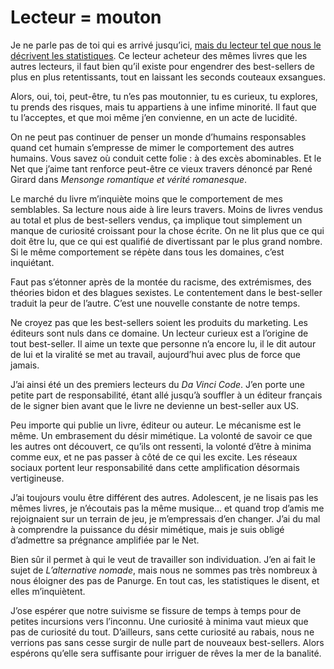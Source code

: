 # Lecteur = mouton

Je ne parle pas de toi qui es arrivé jusqu’ici, [mais du lecteur tel que nous le décrivent les statistiques](https://tcrouzet.com/2014/02/20/la-desintegration-du-marche-du-livre/). Ce lecteur acheteur des mêmes livres que les autres lecteurs, il faut bien qu’il existe pour engendrer des best-sellers de plus en plus retentissants, tout en laissant les seconds couteaux exsangues.<span id="more-34478"></span>

Alors, oui, toi, peut-être, tu n’es pas moutonnier, tu es curieux, tu explores, tu prends des risques, mais tu appartiens à une infime minorité. Il faut que tu l’acceptes, et que moi même j’en convienne, en un acte de lucidité.

On ne peut pas continuer de penser un monde d’humains responsables quand cet humain s’empresse de mimer le comportement des autres humains. Vous savez où conduit cette folie : à des excès abominables. Et le Net que j’aime tant renforce peut-être ce vieux travers dénoncé par René Girard dans *Mensonge romantique et vérité romanesque*.

Le marché du livre m’inquiète moins que le comportement de mes semblables. Sa lecture nous aide à lire leurs travers. Moins de livres vendus au total et plus de best-sellers vendus, ça implique tout simplement un manque de curiosité croissant pour la chose écrite. On ne lit plus que ce qui doit être lu, que ce qui est qualifié de divertissant par le plus grand nombre. Si le même comportement se répète dans tous les domaines, c’est inquiétant.

Faut pas s’étonner après de la montée du racisme, des extrémismes, des théories bidon et des blagues sexistes. Le contentement dans le best-seller traduit la peur de l’autre. C’est une nouvelle constante de notre temps.

Ne croyez pas que les best-sellers soient les produits du marketing. Les éditeurs sont nuls dans ce domaine. Un lecteur curieux est a l’origine de tout best-seller. Il aime un texte que personne n’a encore lu, il le dit autour de lui et la viralité se met au travail, aujourd’hui avec plus de force que jamais.

J’ai ainsi été un des premiers lecteurs du *Da Vinci Code*. J’en porte une petite part de responsabilité, étant allé jusqu’à souffler à un éditeur français de le signer bien avant que le livre ne devienne un best-seller aux US.

Peu importe qui publie un livre, éditeur ou auteur. Le mécanisme est le même. Un embrasement du désir mimétique. La volonté de savoir ce que les autres ont découvert, ce qu’ils ont ressenti, la volonté d’être à minima comme eux, et ne pas passer à côté de ce qui les excite. Les réseaux sociaux portent leur responsabilité dans cette amplification désormais vertigineuse.

J’ai toujours voulu être différent des autres. Adolescent, je ne lisais pas les mêmes livres, je n’écoutais pas la même musique… et quand trop d’amis me rejoignaient sur un terrain de jeu, je m’empressais d’en changer. J’ai du mal à comprendre la puissance du désir mimétique, mais je suis obligé d’admettre sa prégnance amplifiée par le Net.

Bien sûr il permet à qui le veut de travailler son individuation. J’en ai fait le sujet de *L’alternative nomade*, mais nous ne sommes pas très nombreux à nous éloigner des pas de Panurge. En tout cas, les statistiques le disent, et elles m’inquiètent.

J’ose espérer que notre suivisme se fissure de temps à temps pour de petites incursions vers l’inconnu. Une curiosité à minima vaut mieux que pas de curiosité du tout. D’ailleurs, sans cette curiosité au rabais, nous ne verrions pas sans cesse surgir de nulle part de nouveaux best-sellers. Alors espérons qu’elle sera suffisante pour irriguer de rêves la mer de la banalité.